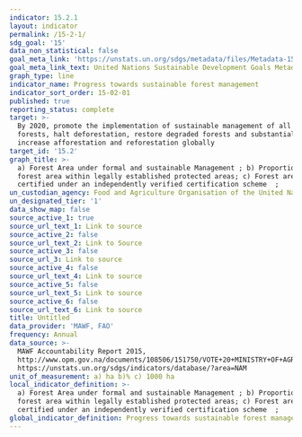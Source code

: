 ```yaml
---
indicator: 15.2.1
layout: indicator
permalink: /15-2-1/
sdg_goal: '15'
data_non_statistical: false
goal_meta_link: 'https://unstats.un.org/sdgs/metadata/files/Metadata-15-02-01.pdf '
goal_meta_link_text: United Nations Sustainable Development Goals Metadata (PDF 756 KB)
graph_type: line
indicator_name: Progress towards sustainable forest management
indicator_sort_order: 15-02-01
published: true
reporting_status: complete
target: >-
  By 2020, promote the implementation of sustainable management of all types of
  forests, halt deforestation, restore degraded forests and substantially
  increase afforestation and reforestation globally
target_id: '15.2'
graph_title: >-
  a) Forest Area under formal and sustainable Management ; b) Proportion of
  forest area within legally established protected areas; c) Forest area
  certified under an independently verified certification scheme  ; 
un_custodian_agency: Food and Agriculture Organisation of the United Nations (FAO)
un_designated_tier: '1'
data_show_map: false
source_active_1: true
source_url_text_1: Link to source
source_active_2: false
source_url_text_2: Link to Source
source_active_3: false
source_url_3: Link to source
source_active_4: false
source_url_text_4: Link to source
source_active_5: false
source_url_text_5: Link to source
source_active_6: false
source_url_text_6: Link to source
title: Untitled
data_provider: 'MAWF, FAO'
frequency: Annual
data_source: >-
  MAWF Accountability Report 2015, 
  http://www.opm.gov.na/documents/108506/151750/VOTE+20+MINISTRY+OF+AGRICULTURE+WATER+AND+FORESTRY.pdf/eac0011c-efe2-4c15-8ed8-852b57f78bcf
  https://unstats.un.org/sdgs/indicators/database/?area=NAM
unit_of_measurement: a) ha b)% c) 1000 ha
local_indicator_definition: >-
  a) Forest Area under formal and sustainable Management ; b) Proportion of
  forest area within legally established protected areas; c) Forest area
  certified under an independently verified certification scheme  ; 
global_indicator_definition: Progress towards sustainable forest management
---
```

